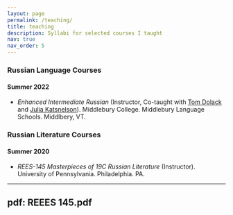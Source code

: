 ```yaml
---
layout: page
permalink: /teaching/
title: teaching
description: Syllabi for selected courses I taught
nav: true
nav_order: 5
---
```


### Russian Language Courses

#### Summer 2022
- *Enhanced Intermediate Russian* (Instructor, Co-taught with [Tom Dolack](https://wheatoncollege.edu/academics/faculty-directory/dolack-thomas/) and [Julia Katsnelson](https://www.uvm.edu/cas/germanrussian/profiles/julia-katsnelson)). Middlebury College. Middlebury Language Schools. Middlbery, VT.

### Russian Literature Courses

#### Summer 2020
- *REES-145 Masterpieces of 19C Russian Literature* (Instructor). University of Pennsylvania. Philadelphia. PA.
---
pdf: REEES 145.pdf
---
